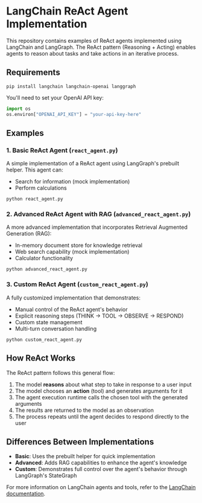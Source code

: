 # LangChain ReAct Agent Implementation

This repository contains examples of ReAct agents implemented using LangChain and LangGraph. The ReAct pattern (Reasoning + Acting) enables agents to reason about tasks and take actions in an iterative process.

## Requirements

```
pip install langchain langchain-openai langgraph
```

You'll need to set your OpenAI API key:

```python
import os
os.environ["OPENAI_API_KEY"] = "your-api-key-here"
```

## Examples

### 1. Basic ReAct Agent (`react_agent.py`)

A simple implementation of a ReAct agent using LangGraph's prebuilt helper. This agent can:

- Search for information (mock implementation)
- Perform calculations

```
python react_agent.py
```

### 2. Advanced ReAct Agent with RAG (`advanced_react_agent.py`)

A more advanced implementation that incorporates Retrieval Augmented Generation (RAG):

- In-memory document store for knowledge retrieval
- Web search capability (mock implementation)
- Calculator functionality

```
python advanced_react_agent.py
```

### 3. Custom ReAct Agent (`custom_react_agent.py`)

A fully customized implementation that demonstrates:

- Manual control of the ReAct agent's behavior
- Explicit reasoning steps (THINK → TOOL → OBSERVE → RESPOND)
- Custom state management
- Multi-turn conversation handling

```
python custom_react_agent.py
```

## How ReAct Works

The ReAct pattern follows this general flow:

1. The model **reasons** about what step to take in response to a user input
2. The model chooses an **action** (tool) and generates arguments for it
3. The agent execution runtime calls the chosen tool with the generated arguments
4. The results are returned to the model as an observation
5. The process repeats until the agent decides to respond directly to the user

## Differences Between Implementations

- **Basic**: Uses the prebuilt helper for quick implementation
- **Advanced**: Adds RAG capabilities to enhance the agent's knowledge
- **Custom**: Demonstrates full control over the agent's behavior through LangGraph's StateGraph

For more information on LangChain agents and tools, refer to the [LangChain documentation](https://python.langchain.com/docs/concepts/).

